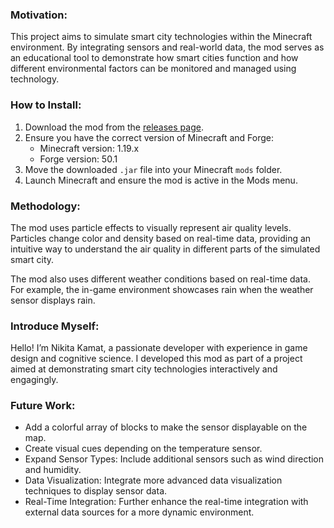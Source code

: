 ### Motivation:

This project aims to simulate smart city technologies within the Minecraft environment. By integrating sensors and real-world data, the mod serves as an educational tool to demonstrate how smart cities function and how different environmental factors can be monitored and managed using technology.

### How to Install:

1. Download the mod from the [releases page](https://www.curseforge.com/minecraft/mc-mods/smartcity-toolkit).
2. Ensure you have the correct version of Minecraft and Forge:
   - Minecraft version: 1.19.x
   - Forge version: 50.1
3. Move the downloaded `.jar` file into your Minecraft `mods` folder.
4. Launch Minecraft and ensure the mod is active in the Mods menu.

### Methodology:

The mod uses particle effects to visually represent air quality levels. Particles change color and density based on real-time data, providing an intuitive way to understand the air quality in different parts of the simulated smart city.

The mod also uses different weather conditions based on real-time data. For example, the in-game environment showcases rain when the weather sensor displays rain.

### Introduce Myself:

Hello! I’m Nikita Kamat, a passionate developer with experience in game design and cognitive science. I developed this mod as part of a project aimed at demonstrating smart city technologies interactively and engagingly.

### Future Work:

- Add a colorful array of blocks to make the sensor displayable on the map.
- Create visual cues depending on the temperature sensor.
- Expand Sensor Types: Include additional sensors such as wind direction and humidity.
- Data Visualization: Integrate more advanced data visualization techniques to display sensor data.
- Real-Time Integration: Further enhance the real-time integration with external data sources for a more dynamic environment.
